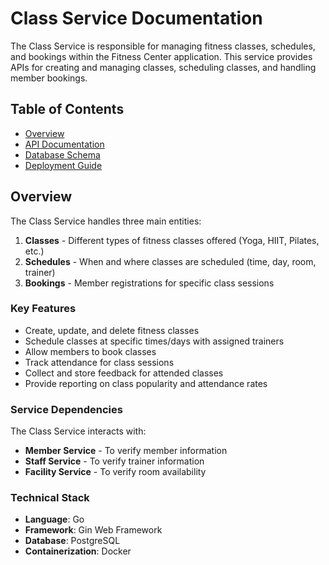 # Class Service Documentation

The Class Service is responsible for managing fitness classes, schedules, and bookings within the Fitness Center application. This service provides APIs for creating and managing classes, scheduling classes, and handling member bookings.

## Table of Contents

- [Overview](#overview)
- [API Documentation](API.md)
- [Database Schema](DATABASE.md)
- [Deployment Guide](DEPLOYMENT.md)

## Overview

The Class Service handles three main entities:

1. **Classes** - Different types of fitness classes offered (Yoga, HIIT, Pilates, etc.)
2. **Schedules** - When and where classes are scheduled (time, day, room, trainer)
3. **Bookings** - Member registrations for specific class sessions

### Key Features

- Create, update, and delete fitness classes
- Schedule classes at specific times/days with assigned trainers
- Allow members to book classes
- Track attendance for class sessions
- Collect and store feedback for attended classes
- Provide reporting on class popularity and attendance rates

### Service Dependencies

The Class Service interacts with:

- **Member Service** - To verify member information
- **Staff Service** - To verify trainer information
- **Facility Service** - To verify room availability

### Technical Stack

- **Language**: Go
- **Framework**: Gin Web Framework
- **Database**: PostgreSQL
- **Containerization**: Docker
